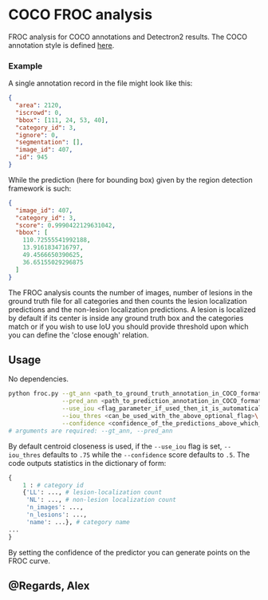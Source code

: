 # COCO FROC analysis

FROC analysis for COCO annotations and Detectron2 results. The COCO annotation style is defined [here]().

### Example

A single annotation record in the file might look like this:

```json
{
  "area": 2120,
  "iscrowd": 0,
  "bbox": [111, 24, 53, 40],
  "category_id": 3,
  "ignore": 0,
  "segmentation": [],
  "image_id": 407,
  "id": 945
}
```

While the prediction (here for bounding box) given by the region detection framework is such:

```json
{
  "image_id": 407,
  "category_id": 3,
  "score": 0.9990422129631042,
  "bbox": [
    110.72555541992188,
    13.9161834716797,
    49.4566650390625,
    36.65155029296875
  ]
}
```

The FROC analysis counts the number of images, number of lesions in the ground truth file for all categories and then counts the lesion localization predictions and the non-lesion localization predictions. A lesion is localized by default if its center is inside any ground truth box and the categories match or if you wish to use IoU you should provide threshold upon which you can define the 'close enough' relation.

## Usage

No dependencies.

```bash
python froc.py --gt_ann <path_to_ground_truth_annotation_in_COCO_format>\
               --pred_ann <path_to_prediction_annotation_in_COCO_format>\
               --use_iou <flag_parameter_if_used_then_it_is_automatically_set_to_true>\
               --iou_thres <can_be_used_with_the_above_optional_flag>\
               --confidence <confidence_of_the_predictions_above_which_detections_will_be_considered>
# arguments are required: --gt_ann, --pred_ann
```

By default centroid closeness is used, if the `--use_iou` flag is set, `--iou_thres` defaults to `.75` while the `--confidence` score defaults to `.5`. The code outputs statistics in the dictionary of form:

```python
{
    1 : # category id
    {'LL': ..., # lesion-localization count
     'NL': ..., # non-lesion localization count
     'n_images': ...,
     'n_lesions': ...,
     'name': ...}, # category name
...
}
```

By setting the confidence of the predictor you can generate points on the FROC curve.

## @Regards, Alex
